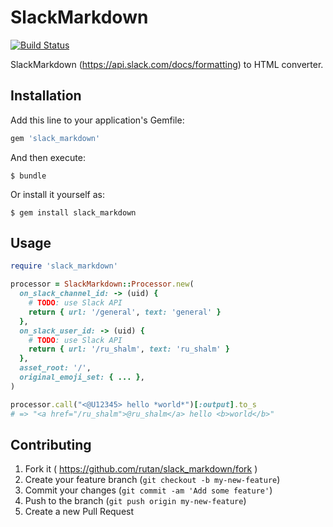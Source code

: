 # SlackMarkdown

[![Build Status](https://travis-ci.org/rutan/slack_markdown.svg?branch=master)](https://travis-ci.org/rutan/slack_markdown)

SlackMarkdown (https://api.slack.com/docs/formatting) to HTML converter.

## Installation

Add this line to your application's Gemfile:

```ruby
gem 'slack_markdown'
```

And then execute:

    $ bundle

Or install it yourself as:

    $ gem install slack_markdown

## Usage

```ruby
require 'slack_markdown'

processor = SlackMarkdown::Processor.new(
  on_slack_channel_id: -> (uid) {
    # TODO: use Slack API
    return { url: '/general', text: 'general' }
  },
  on_slack_user_id: -> (uid) {
    # TODO: use Slack API
    return { url: '/ru_shalm', text: 'ru_shalm' }
  },
  asset_root: '/',
  original_emoji_set: { ... },
)

processor.call("<@U12345> hello *world*")[:output].to_s
# => "<a href="/ru_shalm">@ru_shalm</a> hello <b>world</b>"
```

## Contributing

1. Fork it ( https://github.com/rutan/slack_markdown/fork )
2. Create your feature branch (`git checkout -b my-new-feature`)
3. Commit your changes (`git commit -am 'Add some feature'`)
4. Push to the branch (`git push origin my-new-feature`)
5. Create a new Pull Request
